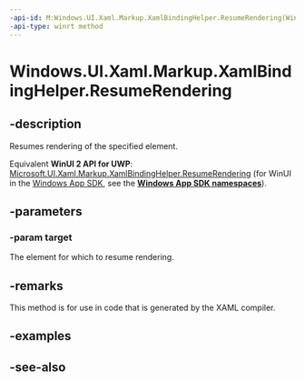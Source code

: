 ```yaml
---
-api-id: M:Windows.UI.Xaml.Markup.XamlBindingHelper.ResumeRendering(Windows.UI.Xaml.UIElement)
-api-type: winrt method
---
```


<!-- Method syntax
public void ResumeRendering(Windows.UI.Xaml.UIElement target)
-->

# Windows.UI.Xaml.Markup.XamlBindingHelper.ResumeRendering

## -description
Resumes rendering of the specified element.

Equivalent **WinUI 2 API for UWP**: [Microsoft.UI.Xaml.Markup.XamlBindingHelper.ResumeRendering](/windows/winui/api/microsoft.ui.xaml.markup.xamlbindinghelper.resumerendering) (for WinUI in the [Windows App SDK](/windows/apps/windows-app-sdk/), see the **[Windows App SDK namespaces](/windows/windows-app-sdk/api/winrt/)**).

## -parameters
### -param target
The element for which to resume rendering.

## -remarks
This method is for use in code that is generated by the XAML compiler.

## -examples

## -see-also
